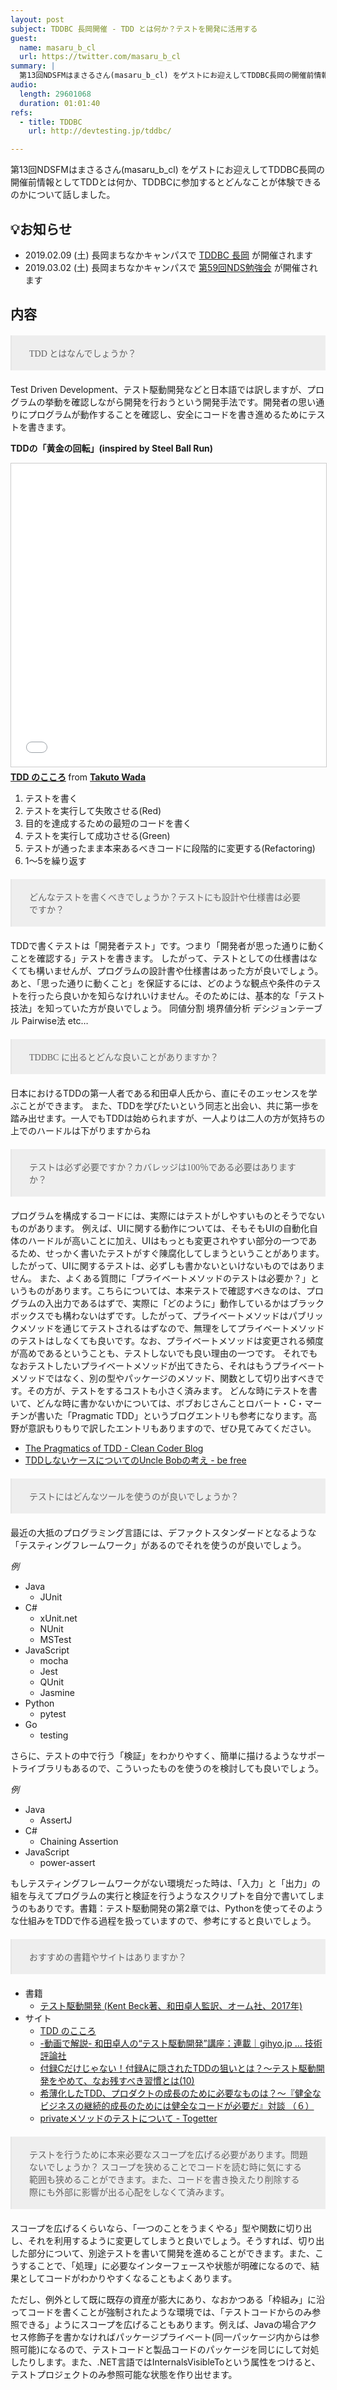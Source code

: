 ```yaml
---
layout: post
subject: TDDBC 長岡開催 - TDD とは何か？テストを開発に活用する
guest:
  name: masaru_b_cl
  url: https://twitter.com/masaru_b_cl
summary: |
  第13回NDSFMはまさるさん(masaru_b_cl) をゲストにお迎えしてTDDBC長岡の開催前情報としてTDDとは何か、TDDBCに参加するとどんなことが体験できるのかについて話しました。
audio:
  length: 29601068
  duration: 01:01:40
refs:
  - title: TDDBC
    url: http://devtesting.jp/tddbc/

---
```


<style>
blockquote {
  font-family: italic;
  background-color: #eee;
  margin: 20px 0px;
  padding: 4px 2em;
}
</style>

第13回NDSFMはまさるさん(masaru_b_cl) をゲストにお迎えしてTDDBC長岡の開催前情報としてTDDとは何か、TDDBCに参加するとどんなことが体験できるのかについて話しました。

## 💡お知らせ

- 2019.02.09 (土) 長岡まちなかキャンパスで [TDDBC 長岡](https://tddbc.connpass.com/event/112293/) が開催されます
- 2019.03.02 (土) 長岡まちなかキャンパスで [第59回NDS勉強会](http://nagaoka.techtalk.jp/no59) が開催されます 

## 内容

> TDD とはなんでしょうか？

Test Driven Development、テスト駆動開発などと日本語では訳しますが、プログラムの挙動を確認しながら開発を行おうという開発手法です。開発者の思い通りにプログラムが動作することを確認し、安全にコードを書き進めるためにテストを書きます。

**TDDの「黄金の回転」(inspired by Steel Ball Run)**

<iframe src="//www.slideshare.net/slideshow/embed_code/key/GcQ7SzVAQNOpWU" width="595" height="485" frameborder="0" marginwidth="0" marginheight="0" scrolling="no" style="border:1px solid #CCC; border-width:1px; margin-bottom:5px; max-width: 100%;" allowfullscreen> </iframe> <div style="margin-bottom:5px"> <strong> <a href="//www.slideshare.net/t_wada/the-spirit-of-tdd" title="TDD のこころ" target="_blank">TDD のこころ</a> </strong> from <strong><a href="https://www.slideshare.net/t_wada" target="_blank">Takuto Wada</a></strong> </div>

1. テストを書く
2. テストを実行して失敗させる(Red)
3. 目的を達成するための最短のコードを書く
4. テストを実行して成功させる(Green)
5. テストが通ったまま本来あるべきコードに段階的に変更する(Refactoring)
6. 1〜5を繰り返す


<!--
> なぜテストが必要なんでしょうか？
> ぼくはプログラムを書いている時、動作を確認するためにプログラムを実行し出力を確認したり、デバッグプリントで確認したことがあると思います。この行為が3回以上あるような時にテストを書いています。それは複数回行われることだし、毎回自分で確認するのは面倒だからです。


> テストがなくて苦労したことはありますか
> 人のコードや自分の古いコードの挙動を変更する時に困りました。どこに影響がでるか調べるのはとても難しいです。
-->


> どんなテストを書くべきでしょうか？テストにも設計や仕様書は必要ですか？

TDDで書くテストは「開発者テスト」です。つまり「開発者が思った通りに動くことを確認する」テストを書きます。
したがって、テストとしての仕様書はなくても構いませんが、プログラムの設計書や仕様書はあった方が良いでしょう。あと、「思った通りに動くこと」を保証するには、どのような観点や条件のテストを行ったら良いかを知らなけれいけません。そのためには、基本的な「テスト技法」を知っていた方が良いでしょう。
同値分割
境界値分析
デシジョンテーブル
Pairwise法
etc…

> TDDBC に出るとどんな良いことがありますか？

日本におけるTDDの第一人者である和田卓人氏から、直にそのエッセンスを学ぶことができます。
また、TDDを学びたいという同志と出会い、共に第一歩を踏み出せます。一人でもTDDは始められますが、一人よりは二人の方が気持ちの上でのハードルは下がりますからね

> テストは必ず必要ですか？カバレッジは100％である必要はありますか？

プログラムを構成するコードには、実際にはテストがしやすいものとそうでないものがあります。
例えば、UIに関する動作については、そもそもUIの自動化自体のハードルが高いことに加え、UIはもっとも変更されやすい部分の一つであるため、せっかく書いたテストがすぐ陳腐化してしまうということがあります。したがって、UIに関するテストは、必ずしも書かないといけないものではありません。
また、よくある質問に「プライベートメソッドのテストは必要か？」というものがあります。こちらについては、本来テストで確認すべきなのは、プログラムの入出力であるはずで、実際に「どのように」動作しているかはブラックボックスでも構わないはずです。したがって、プライベートメソッドはパブリックメソッドを通じてテストされるはずなので、無理をしてプライベートメソッドのテストはしなくても良いです。なお、プライベートメソッドは変更される頻度が高めであるということも、テストしないでも良い理由の一つです。
それでもなおテストしたいプライベートメソッドが出てきたら、それはもうプライベートメソッドではなく、別の型やパッケージのメソッド、関数として切り出すべきです。その方が、テストをするコストも小さく済みます。
どんな時にテストを書いて、どんな時に書かないかについては、ボブおじさんことロバート・C・マーチンが書いた「Pragmatic TDD」というブログエントリも参考になります。高野が意訳もりもりで訳したエントリもありますので、ぜひ見てみてください。

- [The Pragmatics of TDD - Clean Coder Blog](https://blog.cleancoder.com/uncle-bob/2013/03/06/ThePragmaticsOfTDD.html)
- [TDDしないケースについてのUncle Bobの考え - be free](https://takanosho.wordpress.com/2013/03/08/the-pragmatics-of-tdd-ja/)

> テストにはどんなツールを使うのが良いでしょうか？

最近の大抵のプログラミング言語には、デファクトスタンダードとなるような「テスティングフレームワーク」があるのでそれを使うのが良いでしょう。

*例*

- Java
  - JUnit
- C#
  - xUnit.net
  - NUnit
  - MSTest
- JavaScript
  - mocha
  - Jest
  - QUnit
  - Jasmine
- Python
  - pytest
- Go
  - testing

さらに、テストの中で行う「検証」をわかりやすく、簡単に描けるようなサポートライブラリもあるので、こういったものを使うのを検討しても良いでしょう。

*例*
- Java
  - AssertJ
- C#
  - Chaining Assertion
- JavaScript
  - power-assert

もしテスティングフレームワークがない環境だった時は、「入力」と「出力」の組を与えてプログラムの実行と検証を行うようなスクリプトを自分で書いてしまうのもありです。書籍：テスト駆動開発の第2章では、Pythonを使ってそのような仕組みをTDDで作る過程を扱っていますので、参考にすると良いでしょう。

> おすすめの書籍やサイトはありますか？

- 書籍
  - [テスト駆動開発 (Kent Beck著、和田卓人監訳、オーム社、2017年) ](https://www.amazon.co.jp/dp/4274217884/)
- サイト
  - [TDD のこころ](https://www.slideshare.net/t_wada/the-spirit-of-tdd)
  - [-動画で解説- 和田卓人の“テスト駆動開発”講座：連載｜gihyo.jp … 技術評論社](http://gihyo.jp/dev/serial/01/tdd?skip)
  - [付録Cだけじゃない！付録Aに隠されたTDDの狙いとは？〜テスト駆動開発をやめて、なお残すべき習慣とは(10)](https://twop.agile.esm.co.jp/what-frustration-did-tdd-want-to-solve-about-programmer-a67dc28ad6ea)
  - [希薄化したTDD、プロダクトの成長のために必要なものは？〜『健全なビジネスの継続的成長のためには健全なコードが必要だ』対談 （６）](https://twop.agile.esm.co.jp/what-do-we-need-for-growth-of-future-65c43b5a8fe2)
  - [privateメソッドのテストについて - Togetter](https://togetter.com/li/361483)

> テストを行うために本来必要なスコープを広げる必要があります。問題ないでしょうか？
> スコープを狭めることでコードを読む時に気にする範囲も狭めることができます。また、コードを書き換えたり削除する際にも外部に影響が出る心配をしなくて済みます。 

スコープを広げるくらいなら、「一つのことをうまくやる」型や関数に切り出し、それを利用するように変更してしまうと良いでしょう。そうすれば、切り出した部分について、別途テストを書いて開発を進めることができます。また、こうすることで、「処理」に必要なインターフェースや状態が明確になるので、結果としてコードがわかりやすくなることもよくあります。

ただし、例外として既に既存の資産が膨大にあり、なおかつある「枠組み」に沿ってコードを書くことが強制されたような環境では、「テストコードからのみ参照できる」ようにスコープを広げることもあります。例えば、Javaの場合アクセス修飾子を書かなければパッケージプライベート(同一パッケージ内からは参照可能)になるので、テストコードと製品コードのパッケージを同じにして対処したりします。また、.NET言語ではInternalsVisibleToという属性をつけると、テストプロジェクトのみ参照可能な状態を作り出せます。
